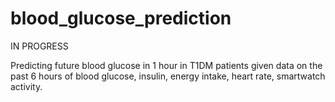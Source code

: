 # blood_glucose_prediction

IN PROGRESS

Predicting future blood glucose in 1 hour in T1DM patients given data on the past 6 hours of blood glucose, insulin, energy intake, heart rate, smartwatch activity.
